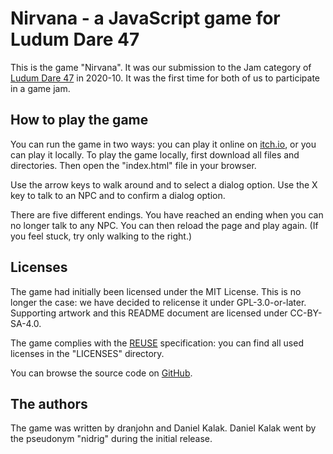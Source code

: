 <!--
SPDX-FileCopyrightText: 2020, 2023 dranjohn
SPDX-FileCopyrightText: 2020, 2023 Daniel Kalak
SPDX-License-Identifier: CC-BY-SA-4.0
-->

Nirvana - a JavaScript game for Ludum Dare 47
=============================================

This is the game "Nirvana".
It was our submission to the Jam category of [Ludum Dare 47][1] in 2020-10.
It was the first time for both of us to participate in a game jam.

How to play the game
--------------------

You can run the game in two ways:
you can play it online on [itch.io][2], or you can play it locally.
To play the game locally, first download all files and directories.
Then open the "index.html" file in your browser.

Use the arrow keys to walk around and to select a dialog option.
Use the X key to talk to an NPC and to confirm a dialog option.

There are five different endings.
You have reached an ending when you can no longer talk to any NPC.
You can then reload the page and play again.
(If you feel stuck, try only walking to the right.)

Licenses
--------

The game had initially been licensed under the MIT License.
This is no longer the case:
we have decided to relicense it under GPL-3.0-or-later.
Supporting artwork and this README document are licensed under CC-BY-SA-4.0.

The game complies with the [REUSE][3] specification:
you can find all used licenses in the "LICENSES" directory.

You can browse the source code on [GitHub][4].

The authors
-----------

The game was written by dranjohn and Daniel Kalak.
Daniel Kalak went by the pseudonym "nidrig" during the initial release.

[1]: https://ldjam.com/events/ludum-dare/47
[2]: https://dranjohn.itch.io/nirvana
[3]: https://reuse.software/
[4]: https://github.com/dranjohn/ldjam47
